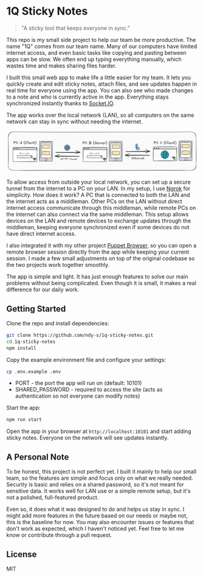 # 1Q Sticky Notes

> "A sticky tool that keeps everyone in sync."

This repo is my small side project to help our team be more productive. The name "1Q" comes from our team name. Many of our computers have limited internet access, and even basic tasks like copying and pasting between apps can be slow. We often end up typing everything manually, which wastes time and makes sharing files harder.

I built this small web app to make life a little easier for my team. It lets you quickly create and edit sticky notes, attach files, and see updates happen in real time for everyone using the app. You can also see who made changes to a note and who is currently active in the app. Everything stays synchronized instantly thanks to [Socket.IO](https://socket.io/). 

The app works over the local network (LAN), so all computers on the same network can stay in sync without needing the internet.

<img src="https://raw.githubusercontent.com/ndy-s/1q-sticky-notes/main/assets/diagram.png" alt="Architecture Diagram">

To allow access from outside your local network, you can set up a secure tunnel from the internet to a PC on your LAN. In my setup, I use [Ngrok](https://ngrok.com/) for simplicity. How does it work? A PC that is connected to both the LAN and the internet acts as a middleman. Other PCs on the LAN without direct internet access communicate through this middleman, while remote PCs on the internet can also connect via the same middleman. This setup allows devices on the LAN and remote devices to exchange updates through the middleman, keeping everyone synchronized even if some devices do not have direct internet access.

I also integrated it with my other project [Puppet Browser](https://github.com/ndy-s/puppet-browser), so you can open a remote browser session directly from the app while keeping your current session. I made a few small adjustments on top of the original codebase so the two projects work together smoothly.

The app is simple and light. It has just enough features to solve our main problems without being complicated. Even though it is small, it makes a real difference for our daily work.

## Getting Started

Clone the repo and install dependencies:

```bash
git clone https://github.com/ndy-s/1q-sticky-notes.git
cd 1q-sticky-notes
npm install
```

Copy the example environment file and configure your settings:

```bash
cp .env.example .env
```

* PORT - the port the app will run on (default: 10101)
* SHARED_PASSWORD - required to access the site (acts as authentication so not everyone can modify notes)

Start the app:

```bash
npm run start
```

Open the app in your browser at `http://localhost:10101` and start adding sticky notes. Everyone on the network will see updates instantly.

## A Personal Note
To be honest, this project is not perfect yet. I built it mainly to help our small team, so the features are simple and focus only on what we really needed. Security is basic and relies on a shared password, so it's not meant for sensitive data. It works well for LAN use or a simple remote setup, but it's not a polished, full-featured product.  

Even so, it does what it was designed to do and helps us stay in sync. I might add more features in the future based on our needs or maybe not, this is the baseline for now. You may also encounter issues or features that don't work as expected, which I haven't noticed yet. Feel free to let me know or contribute through a pull request.

## License
MIT
